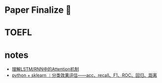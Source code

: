 # Paper Finalize :tada:

# TOEFL

# notes

  - [理解LSTM/RNN中的Attention机制](http://www.jeyzhang.com/understand-attention-in-rnn.html)
  - [python + sklearn ︱分类效果评估——acc、recall、F1、ROC、回归、距离](https://cloud.tencent.com/developer/article/1010865)
